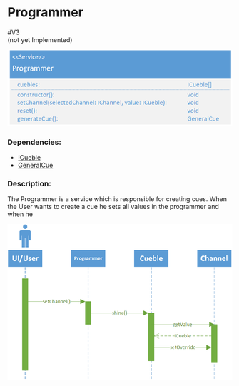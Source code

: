 # Programmer
\#V3  
(not yet Implemented)  

![Programmer](./assets/Programmer_v3.png)

### Dependencies:  
- [ICueble](./ICueble.md)
- [GeneralCue](./GeneralCue.md)

### Description:
The Programmer is a service which is responsible for creating cues. When the User wants to create a cue he sets all values in the programmer and when he 

![Programmer sequence](./assets/Sequence_Programmer_v3.png)
